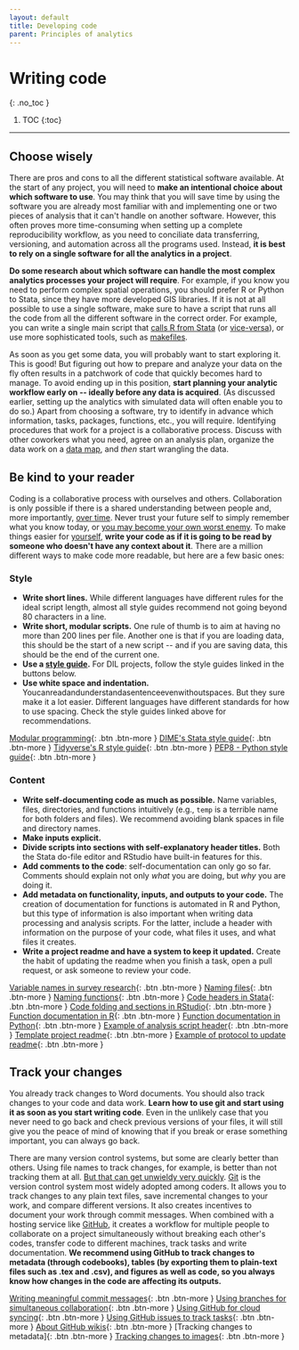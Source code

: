 ```yaml
---
layout: default
title: Developing code
parent: Principles of analytics
---
```



# Writing code
{: .no_toc }

1. TOC
{:toc}

---

## Choose wisely

There are pros and cons to all the different statistical software available. At the start of any project, you will need to **make an intentional choice about which software to use**. You may think that you will save time by using the software you are already most familiar with and implementing one or two pieces of analysis that it can't handle on another software. However, this often proves more time-consuming when setting up a complete reproducibility workflow, as you need to conciliate data transferring, versioning, and automation across all the programs used. Instead, **it is best to rely on a single software for all the analytics in a project**. 

**Do some research about which software can handle the most complex analytics processes your project will require**. For example, if you know you need to perform complex spatial operations, you should prefer R or Python to Stata, since they have more developed GIS libraries. If it is not at all possible to use a single software, make sure to have a script that runs all the code from all the different software in the correct order. For example, you can write a single main script that [calls R from Stata](https://github.com/reifjulian/rscript) (or [vice-versa](https://github.com/lbraglia/RStata)), or use more sophisticated tools, such as [makefiles](https://the-turing-way.netlify.app/reproducible-research/make/make-examples.html#makefile-no-1-the-basics). 

As soon as you get some data, you will probably want to start exploring it. This is good! But figuring out how to prepare and analyze your data on the fly often results in a patchwork of code that quickly becomes hard to manage. To avoid ending up in this position, **start planning your analytic workflow early on -- ideally before any data is acquired**. (As discussed earlier, setting up the analytics with simulated data will often enable you to do so.) Apart from choosing a software, try to identify in advance which information, tasks, packages, functions, etc., you will require. Identifying procedures that work for a project is a collaborative process. Discuss with other coworkers what you need, agree on an analysis plan, organize the data work on a [data map](https://dimewiki.worldbank.org/Data_Map), and *then* start wrangling the data. 


## Be kind to your reader

Coding is a collaborative process with ourselves and others. Collaboration is only possible if there is a shared understanding between people and, more importantly, [over time](https://twitter.com/commitstrip/status/689153602254974976). Never trust your future self to simply remember what you know today, or [you may become your own worst enemy](http://www.threepanelsoul.com/comic/on-perl). To make things easier for [yourself](https://www.meme-arsenal.com/en/create/meme/4734358), **write your code as if it is going to be read by someone who doesn't have any context about it**. There are a million different ways to make code more readable, but here are a few basic ones:

### Style
- **Write short lines.** While different languages have different rules for the ideal script length, almost all style guides recommend not going beyond 80 characters in a line.
- **Write short, modular scripts.** One rule of thumb is to aim at having no more than 200 lines per file. Another one is that if you are loading data, this should be the start of a new script -- and if you are saving data, this should be the end of the current one.
- **Use a [style guide](https://xkcd.com/1513/).** For DIL projects, follow the style guides linked in the buttons below.
- **Use white space and indentation.** Youcanreadandunderstandasentenceevenwithoutspaces. But they sure make it a lot easier. Different languages have different standards for how to use spacing. Check the style guides linked above for recommendations. 

[Modular programming](https://www.tiny.cloud/blog/modular-programming-principle/){: .btn .btn-more }
[DIME's Stata style guide](https://worldbank.github.io/dime-data-handbook/coding.html#the-dime-analytics-stata-style-guide){: .btn .btn-more }
[Tidyverse's R style guide](https://style.tidyverse.org/){: .btn .btn-more }
[PEP8 - Python style guide](https://peps.python.org/pep-0008/){: .btn .btn-more }

### Content
- **Write self-documenting code as much as possible.** Name variables, files, directories, and functions intuitively (e.g., `temp` is a terrible name for both folders and files). We recommend avoiding blank spaces in file and directory names.
- **Make inputs explicit.**
- **Divide scripts into sections with self-explanatory header titles.** Both the Stata do-file editor and RStudio have built-in features for this.
- **Add comments to the code**: self-documentation can only go so far. Comments should explain not only *what* you are doing, but *why* you are doing it.
- **Add metadata on functionality, inputs, and outputs to your code.** The creation of documentation for functions is automated in R and Python, but this type of information is also important when writing data processing and analysis scripts. For the latter, include a header with information on the purpose of your code, what files it uses, and what files it creates.
- **Write a project readme and have a system to keep it updated.** Create the habit of updating the readme when you finish a task, open a pull request, or ask someone to review your code.

[Variable names in survey research](https://medium.com/@janschenk/variable-names-in-survey-research-a18429d2d4d8){: .btn .btn-more }
[Naming files](http://www2.stat.duke.edu/~rcs46/lectures_2015/01-markdown-git/slides/naming-slides/naming-slides.pdf){: .btn .btn-more }
[Naming functions](https://style.tidyverse.org/functions.html#naming){: .btn .btn-more }
[Code headers in Stata](https://www.stata.com/new-in-stata/do-file-editor/){: .btn .btn-more }
[Code folding and sections in RStudio](https://support.rstudio.com/hc/en-us/articles/200484568-Code-Folding-and-Sections-in-the-RStudio-IDE){: .btn .btn-more }
[Function documentation in R](https://cran.r-project.org/web/packages/docstring/vignettes/docstring_intro.html){: .btn .btn-more }
[Function documentation in Python](https://peps.python.org/pep-0257/){: .btn .btn-more }
[Example of analysis script header](https://github.com/worldbank/rio-safe-space/blob/6b8907eefb430272100ea8de8db6e5d302ac7e58/Reproducibility%20Package/dofiles/analysis/paper/graphs/beliefs.do#L1-L13){: .btn .btn-more }
[Template project readme](https://social-science-data-editors.github.io/template_README/){: .btn .btn-more }
[Example of protocol to update readme](https://github.com/DevInnovationLab/dil-template-repo/blob/main/CONTRIBUTING.md#opening-a-pull-request-from-a-feature-branch-to-develop){: .btn .btn-more }

## Track your changes

You already track changes to Word documents. You should also track changes to your code and data work. **Learn how to use git and start using it as soon as you start writing code**. Even in the unlikely case that you never need to go back and check previous versions of your files, it will still give you the peace of mind of knowing that if you break or erase something important, you can always go back.

There are many version control systems, but some are clearly better than others. Using file names to track changes, for example, is better than not tracking them at all. [But that can get unwieldy very quickly](https://twitter.com/nathanwpyle/status/971595282810130432). [Git](https://git-scm.com/) is the version control system most widely adopted among coders. It allows you to track changes to any plain text files, save incremental changes to your work, and compare different versions. It also creates incentives to document your work through commit messages. When combined with a hosting service like [GitHub](https://github.com/), it creates a workflow for multiple people to collaborate on a project simultaneously without breaking each other's codes, transfer code to different machines, track tasks and write documentation. **We recommend using GitHub to track changes to metadata (through codebooks), tables (by exporting them to plain-text files such as .tex and .csv), and figures as well as code, so you always know how changes in the code are affecting its outputs.** 

[Writing meaningful commit messages](https://reflectoring.io/meaningful-commit-messages/){: .btn .btn-more }
[Using branches for simultaneous collaboration](https://docs.github.com/en/pull-requests/collaborating-with-pull-requests/proposing-changes-to-your-work-with-pull-requests/about-branches){: .btn .btn-more }
[Using GitHub for cloud syncing](https://docs.github.com/en/desktop/contributing-and-collaborating-using-github-desktop/keeping-your-local-repository-in-sync-with-github/syncing-your-branch){: .btn .btn-more }
[Using GitHub issues to track tasks](https://docs.github.com/en/issues/tracking-your-work-with-issues/about-issues){: .btn .btn-more }
[About GitHub wikis](https://docs.github.com/en/communities/documenting-your-project-with-wikis/about-wikis){: .btn .btn-more }
[Tracking changes to metadata]{: .btn .btn-more }
[Tracking changes to images](https://github.blog/2011-03-21-behold-image-view-modes/){: .btn .btn-more }
